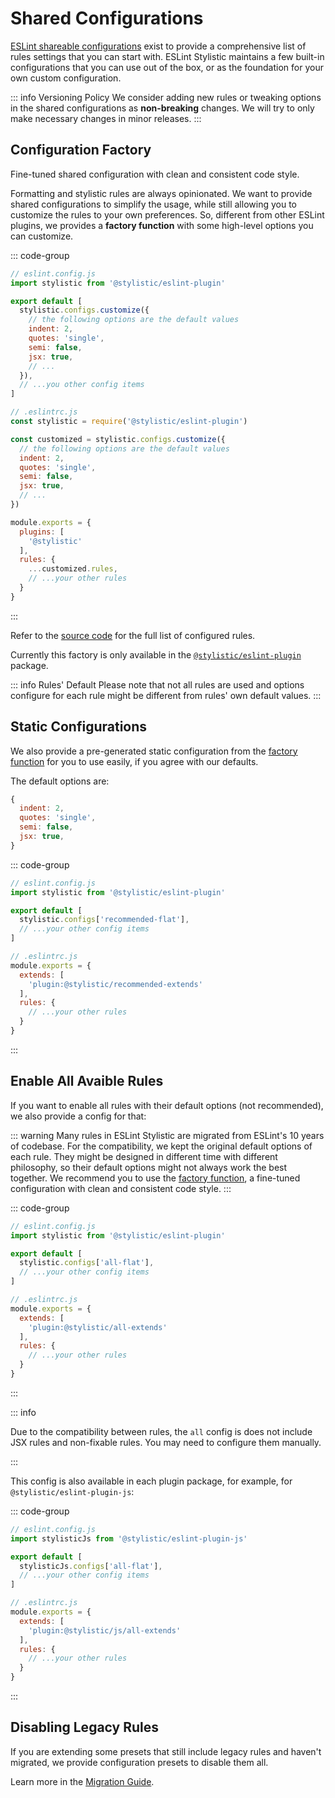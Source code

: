 # Shared Configurations

[ESLint shareable configurations](https://eslint.org/docs/latest/extend/shareable-configs) exist to provide a comprehensive list of rules settings that you can start with. ESLint Stylistic maintains a few built-in configurations that you can use out of the box, or as the foundation for your own custom configuration.

::: info Versioning Policy
We consider adding new rules or tweaking options in the shared configurations as **non-breaking** changes. We will try to only make necessary changes in minor releases.
:::

## Configuration Factory

Fine-tuned shared configuration with clean and consistent code style.

Formatting and stylistic rules are always opinionated. We want to provide shared configurations to simplify the usage, while still allowing you to customize the rules to your own preferences. So, different from other ESLint plugins, we provides a **factory function** with some high-level options you can customize.

::: code-group

```js [Flat Config]
// eslint.config.js
import stylistic from '@stylistic/eslint-plugin'

export default [
  stylistic.configs.customize({
    // the following options are the default values
    indent: 2,
    quotes: 'single',
    semi: false,
    jsx: true,
    // ...
  }),
  // ...you other config items
]
```

```js [Legacy Config]
// .eslintrc.js
const stylistic = require('@stylistic/eslint-plugin')

const customized = stylistic.configs.customize({
  // the following options are the default values
  indent: 2,
  quotes: 'single',
  semi: false,
  jsx: true,
  // ...
})

module.exports = {
  plugins: [
    '@stylistic'
  ],
  rules: {
    ...customized.rules,
    // ...your other rules
  }
}
```

:::

Refer to the [source code](https://github.com/eslint-stylistic/eslint-stylistic/blob/main/packages/eslint-plugin/configs/customize.ts) for the full list of configured rules.

Currently this factory is only available in the [`@stylistic/eslint-plugin`](/packages/default) package.

::: info Rules' Default
Please note that not all rules are used and options configure for each rule might be different from rules' own default values.
:::

## Static Configurations

We also provide a pre-generated static configuration from the [factory function](#configuration-factory) for you to use easily, if you agree with our defaults.

The default options are:

```js
{
  indent: 2,
  quotes: 'single',
  semi: false,
  jsx: true,
}
```

::: code-group

```js [Flat Config]
// eslint.config.js
import stylistic from '@stylistic/eslint-plugin'

export default [
  stylistic.configs['recommended-flat'],
  // ...your other config items
]
```

```js [Legacy Config]
// .eslintrc.js
module.exports = {
  extends: [
    'plugin:@stylistic/recommended-extends'
  ],
  rules: {
    // ...your other rules
  }
}
```

:::

## Enable All Avaible Rules

If you want to enable all rules with their default options (not recommended), we also provide a config for that:

::: warning
Many rules in ESLint Stylistic are migrated from ESLint's 10 years of codebase. For the compatibility, we kept the original default options of each rule. They might be designed in different time with different philosophy, so their default options might not always work the best together. We recommend you to use the [factory function](#configuration-factory), a fine-tuned configuration with clean and consistent code style.
:::

::: code-group

```js [Flat Config]
// eslint.config.js
import stylistic from '@stylistic/eslint-plugin'

export default [
  stylistic.configs['all-flat'],
  // ...your other config items
]
```

```js [Legacy Config]
// .eslintrc.js
module.exports = {
  extends: [
    'plugin:@stylistic/all-extends'
  ],
  rules: {
    // ...your other rules
  }
}
```

:::

::: info

Due to the compatibility between rules, the `all` config is does not include JSX rules and non-fixable rules. You may need to configure them manually.

:::

This config is also available in each plugin package, for example, for `@stylistic/eslint-plugin-js`:

::: code-group

```js [Flat Config]
// eslint.config.js
import stylisticJs from '@stylistic/eslint-plugin-js'

export default [
  stylisticJs.configs['all-flat'],
  // ...your other config items
]
```

```js [Legacy Config]
// .eslintrc.js
module.exports = {
  extends: [
    'plugin:@stylistic/js/all-extends'
  ],
  rules: {
    // ...your other rules
  }
}
```

:::

## Disabling Legacy Rules

If you are extending some presets that still include legacy rules and haven't migrated, we provide configuration presets to disable them all.

Learn more in the [Migration Guide](/guide/migration#disable-legacy-rules).

